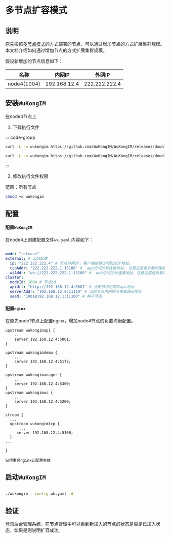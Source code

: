 
# 多节点扩容模式

## 说明

原先按照[多节点模式](multinode.md)的方式部署的节点，可以通过增加节点的方式扩展集群规模。本文档介绍如何通过增加节点的方式扩展集群规模。

假设新增加的节点信息如下：

| 名称 | 内网IP | 外网IP |
| --- | --- | --- | 
| node4(1004) | 192.168.12.4 | 222.222.222.4 | 



## 安装`WuKongIM`

在node4节点上

1. 下载执行文件

::: code-group

``` bash [amd64]
curl -L -o wukongim https://github.com/WuKongIM/WuKongIM/releases/download/v2.0.1-beta-20240715/wukongim-linux-amd64
```

``` bash [arm64]
curl -L -o wukongim https://github.com/WuKongIM/WuKongIM/releases/download/v2.0.1-beta-20240715/wukongim-linux-arm64
```

:::


2. 修改执行文件权限

范围：所有节点

``` bash
chmod +x wukongim
```

## 配置

#### 配置`WuKongIM`

在node4上创建配置文件`wk.yaml` 内容如下：

```yaml

mode: "release"
external: # 公网配置
  ip: "222.222.222.4" # 节点外网IP，客户端能够访问到的IP地址。
  tcpAddr: "222.222.222.1:15100" #  app访问的长连接地址, 注意这里是负载均衡服务器的ip和端口，不是本机的
  wsAddr: "ws://222.222.222.1:15200" #  web访问的长连接地址，注意这里是负载均衡服务器的ip和端口，不是本机的
cluster:
  nodeId: 1004 # 节点id
  apiUrl: "http://192.168.12.4:5001" # 当前节点内网的api地址
  serverAddr: "192.168.12.4:11110" # 当前节点内网的分布式通讯地址
  seed: "1001@192.168.12.1:11100" # 种子节点

```

#### 配置`nginx`

在原先node1节点上配置nginx，增加node4节点的负载均衡配置。

```nginx
upstream wukongimapi {
    ...
    server 192.168.12.4:5001;
}

upstream wukongimdemo {
    ...
    server 192.168.12.4:5172;
}

upstream wukongimanager {
    ...
    server 192.168.12.4:5300;
}
upstream wukongimws {
    ...
    server 192.168.12.4:5200;
}

stream {
  ...
  upstream wukongimtcp {
      ...
     server 192.168.12.4:5100;
  }
...

}
```

`记得重启nginx让配置生效`

## 启动`WuKongIM`

``` bash

./wukongim --config wk.yaml -d

```


## 验证

登录后台管理系统，在节点管理中可以看到新加入的节点的状态是否是已加入状态，如果是则说明扩容成功。